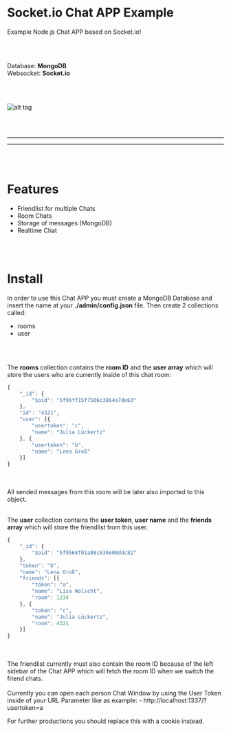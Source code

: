 # Socket.io Chat APP Example
Example Node.js Chat APP based on Socket.io!


<br />
<br />


Database: **MongoDB**<br />
Websocket: **Socket.io**<br />

<br />
<br />


![alt tag](https://i.imgur.com/KWylyt0.jpg)


<br />
<br />

____________________________________________________________
____________________________________________________________


<br />
<br />

# Features
- Friendlist for multiple Chats
- Room Chats
- Storage of messages (MongoDB)
- Realtime Chat


<br />
<br />


# Install
In order to use this Chat APP you must create a MongoDB Database and insert the name at your **./admin/config.json** file. Then create 2 collections called:
- rooms
- user

<br />
<br />


The **rooms** collection contains the **room ID** and the **user array** which will store the users who are currently inside of this chat room:
```javascript
{
    "_id": {
        "$oid": "5f96ff15f7506c3864a7de63"
    },
    "id": "4321",
    "user": [{
        "usertoken": "c",
        "name": "Julia Lückertz"
    }, {
        "usertoken": "b",
        "name": "Lena Groß"
    }]
}
```
<br />
<br />
All sended messages from this room will be later also imported to this object.

<br />
<br />


The **user** collection contains the **user token**, **user name** and the **friends array** which will store the friendlist from this user.
```javascript
{
    "_id": {
        "$oid": "5f9568f01a98c630e08ddc82"
    },
    "token": "b",
    "name": "Lena Groß",
    "friends": [{
        "token": "a",
        "name": "Lisa Wolscht",
        "room": 1234
    }, {
        "token": "c",
        "name": "Julia Lückertz",
        "room": 4321
    }]
}
```
<br />
<br />
The friendlist currently must also contain the room ID because of the left sidebar of the Chat APP which will fetch the room ID when we switch the friend chats.


<br />
<br />
Currently you can open each person Chat Window by using the User Token inside of your URL Parameter like as example:
- http://localhost:1337/?usertoken=a

For further productions you should replace this with a cookie instead.
